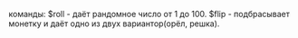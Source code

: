 команды:
$roll - даёт рандомное число от 1 до 100.
$flip - подбрасывает монетку и даёт одно из двух вариантор(орёл, решка).
